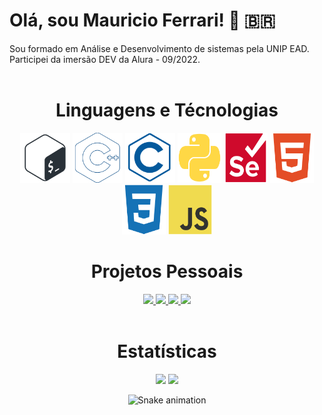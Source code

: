 <h1>Olá, sou Mauricio Ferrari! 👋 🇧🇷</h1>

Sou formado em Análise e Desenvolvimento de sistemas pela UNIP EAD.<br/>
Participei da imersão DEV da Alura - 09/2022.<br/><br/>

<div align="center">
  <h1>Linguagens e Técnologias</h1>
  <img src="https://github.com/devicons/devicon/blob/master/icons/bash/bash-plain.svg" height="80" width="80"/>
  <img src="https://github.com/devicons/devicon/blob/master/icons/cplusplus/cplusplus-line.svg" height="80" width="80"/>
  <img src="https://github.com/devicons/devicon/blob/master/icons/c/c-line.svg" height="80" width="80"/>
  <img src="https://github.com/devicons/devicon/blob/master/icons/python/python-plain.svg" height="80" width="70"/>
  <img src="https://github.com/devicons/devicon/blob/master/icons/selenium/selenium-original.svg" height="80" width="70"/>
  <img src="https://github.com/devicons/devicon/blob/master/icons/html5/html5-plain.svg" height="80" width="70"/>
  <img src="https://github.com/devicons/devicon/blob/master/icons/css3/css3-plain.svg" height="80" width="70"/>
  <img src="https://github.com/devicons/devicon/blob/master/icons/javascript/javascript-original.svg" height="80" width="70"/>
</div>

<div align="center">
  <h1> Projetos Pessoais</h1>
  <a href="https://github.com/mxnt10/OMPlayer">
    <img height="145em" src="https://github-readme-stats.vercel.app/api/pin/?username=mxnt10&repo=OMPlayer&theme=tokyonight">
  </a>
  <a href="https://github.com/mxnt10/CloudDownYad">
    <img height="140em" src="https://github-readme-stats.vercel.app/api/pin/?username=mxnt10&repo=CloudDownYad&theme=tokyonight">
  </a>
  <a href="https://github.com/mxnt10/ckdeps">
    <img height="145em" src="https://github-readme-stats.vercel.app/api/pin/?username=mxnt10&repo=ckdeps&theme=tokyonight">
  </a>
  <a href="https://github.com/mxnt10/wine-slackware-depends">
    <img height="145em" src="https://github-readme-stats.vercel.app/api/pin/?username=mxnt10&repo=wine-slackware-depends&theme=tokyonight">
  </a>
  
</div><br/>

<h1 align="center"> Estatísticas</h1>

<div align="center">
  <img height="191em" src="https://github-readme-stats.vercel.app/api?username=mxnt10&show_icons=true&theme=tokyonight&include_all_commits=true">
  <img height="191em" src="https://github-readme-stats.vercel.app/api/top-langs/?username=mxnt10&layout=compact&langs_count=8&theme=tokyonight"/>

<br/>

![Snake animation](https://github.com/mxnt10/mxnt10/blob/output/github-contribution-grid-snake.svg)

</div>
 
